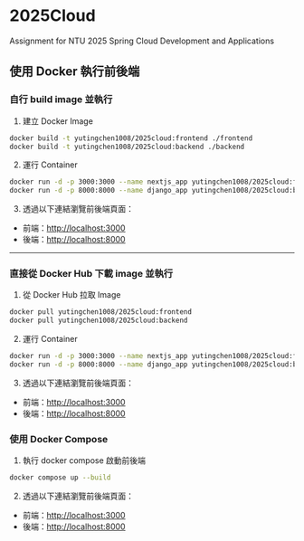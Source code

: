 # 2025Cloud

Assignment for NTU 2025 Spring Cloud Development and Applications

## 使用 Docker 執行前後端

### 自行 build image 並執行

1. 建立 Docker Image

```bash
docker build -t yutingchen1008/2025cloud:frontend ./frontend
docker build -t yutingchen1008/2025cloud:backend ./backend
```

2.  運行 Container

```bash
docker run -d -p 3000:3000 --name nextjs_app yutingchen1008/2025cloud:frontend
docker run -d -p 8000:8000 --name django_app yutingchen1008/2025cloud:backend
```

3. 透過以下連結瀏覽前後端頁面：

- 前端：[http://localhost:3000](http://localhost:3000)
- 後端：[http://localhost:8000](http://localhost:8000)

---

### 直接從 Docker Hub 下載 image 並執行

1. 從 Docker Hub 拉取 Image

```bash
docker pull yutingchen1008/2025cloud:frontend
docker pull yutingchen1008/2025cloud:backend
```

2. 運行 Container

```bash
docker run -d -p 3000:3000 --name nextjs_app yutingchen1008/2025cloud:frontend
docker run -d -p 8000:8000 --name django_app yutingchen1008/2025cloud:backend
```

3. 透過以下連結瀏覽前後端頁面：

- 前端：[http://localhost:3000](http://localhost:3000)
- 後端：[http://localhost:8000](http://localhost:8000)

### 使用 Docker Compose

1. 執行 docker compose 啟動前後端

```bash
docker compose up --build
```

2.  透過以下連結瀏覽前後端頁面：

- 前端：[http://localhost:3000](http://localhost:3000)
- 後端：[http://localhost:8000](http://localhost:8000)
